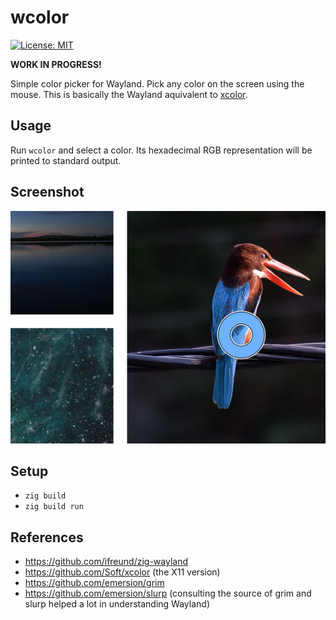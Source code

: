 # wcolor

[![License: MIT](https://img.shields.io/badge/License-MIT-yellow.svg)](https://opensource.org/licenses/MIT)

**WORK IN PROGRESS!**

Simple color picker for Wayland. Pick any color on the screen using the mouse. This is basically the Wayland aquivalent to [xcolor](https://github.com/Soft/xcolor).

## Usage

Run `wcolor` and select a color. Its hexadecimal RGB representation will be
printed to standard output.

## Screenshot

![Preview](extras/screenshot.png)

## Setup

* `zig build`
* `zig build run`

## References

* https://github.com/ifreund/zig-wayland
* https://github.com/Soft/xcolor (the X11 version)
* https://github.com/emersion/grim
* https://github.com/emersion/slurp (consulting the source of grim and slurp helped a lot in understanding Wayland)